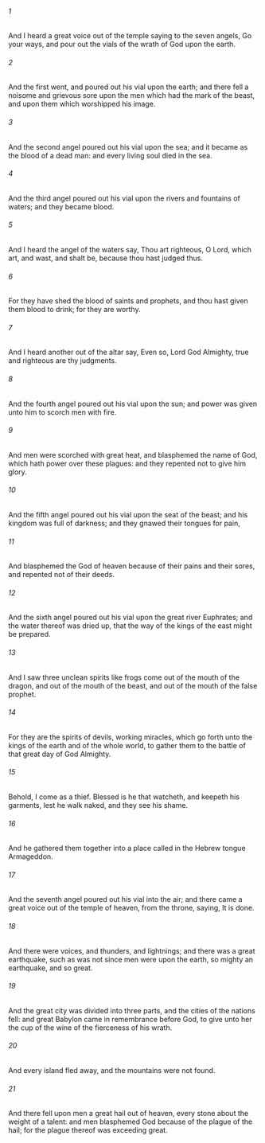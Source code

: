 ###### 1
And I heard a great voice out of the temple saying to the seven angels, Go your ways, and pour out the vials of the wrath of God upon the earth.

###### 2
And the first went, and poured out his vial upon the earth; and there fell a noisome and grievous sore upon the men which had the mark of the beast, and upon them which worshipped his image.

###### 3
And the second angel poured out his vial upon the sea; and it became as the blood of a dead man: and every living soul died in the sea.

###### 4
And the third angel poured out his vial upon the rivers and fountains of waters; and they became blood.

###### 5
And I heard the angel of the waters say, Thou art righteous, O Lord, which art, and wast, and shalt be, because thou hast judged thus.

###### 6
For they have shed the blood of saints and prophets, and thou hast given them blood to drink; for they are worthy.

###### 7
And I heard another out of the altar say, Even so, Lord God Almighty, true and righteous are thy judgments.

###### 8
And the fourth angel poured out his vial upon the sun; and power was given unto him to scorch men with fire.

###### 9
And men were scorched with great heat, and blasphemed the name of God, which hath power over these plagues: and they repented not to give him glory.

###### 10
And the fifth angel poured out his vial upon the seat of the beast; and his kingdom was full of darkness; and they gnawed their tongues for pain,

###### 11
And blasphemed the God of heaven because of their pains and their sores, and repented not of their deeds.

###### 12
And the sixth angel poured out his vial upon the great river Euphrates; and the water thereof was dried up, that the way of the kings of the east might be prepared.

###### 13
And I saw three unclean spirits like frogs come out of the mouth of the dragon, and out of the mouth of the beast, and out of the mouth of the false prophet.

###### 14
For they are the spirits of devils, working miracles, which go forth unto the kings of the earth and of the whole world, to gather them to the battle of that great day of God Almighty.

###### 15
Behold, I come as a thief. Blessed is he that watcheth, and keepeth his garments, lest he walk naked, and they see his shame.

###### 16
And he gathered them together into a place called in the Hebrew tongue Armageddon.

###### 17
And the seventh angel poured out his vial into the air; and there came a great voice out of the temple of heaven, from the throne, saying, It is done.

###### 18
And there were voices, and thunders, and lightnings; and there was a great earthquake, such as was not since men were upon the earth, so mighty an earthquake, and so great.

###### 19
And the great city was divided into three parts, and the cities of the nations fell: and great Babylon came in remembrance before God, to give unto her the cup of the wine of the fierceness of his wrath.

###### 20
And every island fled away, and the mountains were not found.

###### 21
And there fell upon men a great hail out of heaven, every stone about the weight of a talent: and men blasphemed God because of the plague of the hail; for the plague thereof was exceeding great.

